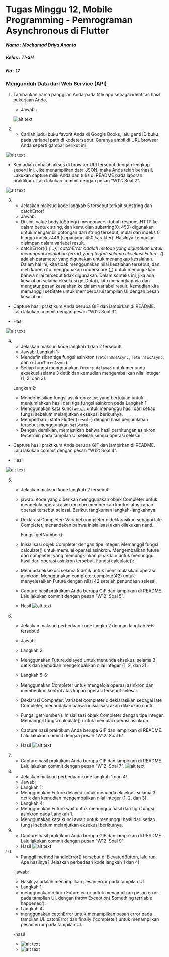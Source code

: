 # Tugas Minggu 12, Mobile Programming - Pemrograman Asynchronous di Flutter

##### Nama  : Mochamad Driya Ananta
##### Kelas : TI-3H
##### No    : 17

### Mengunduh Data dari Web Service (API)

 1. Tambahkan nama panggilan Anda pada title app sebagai identitas hasil pekerjaan Anda.
    - Jawab :

    ![alt text](docs/p1-soal-1.png)

 2.  - Carilah judul buku favorit Anda di Google Books, lalu ganti ID buku pada variabel path di kodetersebut. Caranya ambil di URL browser Anda seperti gambar berikut ini.

![alt text](docs/p1-soal-2-a.png)

- Kemudian cobalah akses di browser URI tersebut dengan lengkap seperti ini. Jika menampilkan data JSON, maka Anda telah berhasil. Lakukan capture milik Anda dan tulis di README pada laporan praktikum. Lalu lakukan commit dengan pesan "W12: Soal 2".

![alt text](docs/p1-soal-2-a.png)


3.  - Jelaskan maksud kode langkah 5 tersebut   terkait substring dan catchError!
    - Jawab: 
    -   Di sini, value.body.toString() mengonversi tubuh respons HTTP ke dalam bentuk string, dan kemudian substring(0, 450) digunakan untuk mengambil potongan dari string tersebut, mulai dari indeks 0 hingga indeks 449 (sepanjang 450 karakter). Hasilnya kemudian disimpan dalam variabel result.
    - catchError((_) {...}):
    catchError adalah metode yang digunakan untuk menangani kesalahan (error) yang terjadi selama eksekusi Future.
    (_) adalah parameter yang digunakan untuk menangkap kesalahan. Dalam hal ini, kita tidak menggunakan nilai kesalahan tersebut, dan oleh karena itu menggunakan underscore (_) untuk menunjukkan bahwa nilai tersebut tidak digunakan.
    Dalam konteks ini, jika ada kesalahan selama eksekusi getData(), kita menangkapnya dan mengatur pesan kesalahan ke dalam variabel result. Kemudian kita memanggil setState untuk memperbarui tampilan UI dengan pesan kesalahan.
- Capture hasil praktikum Anda berupa GIF dan lampirkan di README. Lalu lakukan commit dengan pesan "W12: Soal 3".

- Hasil

![alt text](docs/p1-soal-3.gif)


4. - Jelaskan maksud kode langkah 1 dan 2 tersebut!
    - Jawab:
    Langkah 1:
    - Mendefinisikan tiga fungsi asinkron (`returnOneAsync`, `returnTwoAsync`, dan `returnThreeAsync`).
    - Setiap fungsi menggunakan `Future.delayed` untuk menunda eksekusi selama 3 detik dan kemudian mengembalikan nilai integer (1, 2, dan 3).

    Langkah 2:
    - Mendefinisikan fungsi asinkron `count` yang bertujuan untuk menjumlahkan hasil dari tiga fungsi asinkron pada Langkah 1.
    - Menggunakan kata kunci `await` untuk menunggu hasil dari setiap fungsi sebelum melanjutkan eksekusi berikutnya.
    - Memperbarui state Flutter (`result`) dengan hasil penjumlahan tersebut menggunakan `setState`.
    - Dengan demikian, memastikan bahwa hasil perhitungan asinkron tercermin pada tampilan UI setelah semua operasi selesai.

- Capture hasil praktikum Anda berupa GIF dan lampirkan di README. Lalu lakukan commit dengan pesan "W12: Soal 4".

- Hasil

![alt text](docs/p2-soal-1.gif)

5. - Jelaskan maksud kode langkah 2 tersebut!
    - jawab:
    Kode yang diberikan menggunakan objek Completer untuk mengelola operasi asinkron dan memberikan kontrol atas kapan operasi tersebut selesai. Berikut rangkuman langkah-langkahnya:

    - Deklarasi Completer: Variabel completer dideklarasikan sebagai late Completer, menandakan bahwa inisialisasi akan dilakukan nanti.

        Fungsi getNumber():

    - Inisialisasi objek Completer dengan tipe integer.
    Memanggil fungsi calculate() untuk memulai operasi asinkron.
    Mengembalikan future dari completer, yang memungkinkan pihak lain untuk menunggu hasil dari operasi asinkron tersebut.
    Fungsi calculate():

    - Menunda eksekusi selama 5 detik untuk mensimulasikan operasi asinkron.
    Menggunakan completer.complete(42) untuk menyelesaikan Future dengan nilai 42 setelah penundaan selesai.

    - Capture hasil praktikum Anda berupa GIF dan lampirkan di README. Lalu lakukan commit dengan pesan "W12: Soal 5".

    - Hasil
    ![alt text](docs/p3-soal-1.gif)

6.  - Jelaskan maksud perbedaan kode langka 2 dengan langkah 5-6 tersebut!
    - Jawab:
    - Langkah 2:
    - Menggunakan Future.delayed untuk menunda eksekusi selama 3 detik dan kemudian mengembalikan nilai integer (1, 2, dan 3).
    - Langkah 5-6:
    - Menggunakan Completer untuk mengelola operasi asinkron dan memberikan kontrol atas kapan operasi tersebut selesai.
    - Deklarasi Completer: Variabel completer dideklarasikan sebagai late Completer, menandakan bahwa inisialisasi akan dilakukan nanti.
    - Fungsi getNumber():
    Inisialisasi objek Completer dengan tipe integer.
    Memanggil fungsi calculate() untuk memulai operasi asinkron.

    - Capture hasil praktikum Anda berupa GIF dan lampirkan di README. Lalu lakukan commit dengan pesan "W12: Soal 6".

    - Hasil
    ![alt text](docs/p3-soal-1.gif)
    
7. - Capture hasil praktikum Anda berupa GIF dan lampirkan di README. Lalu lakukan commit dengan pesan "W12: Soal 7".
    ![alt text](docs/p4-soal-7.gif)

8.  - Jelaskan maksud perbedaan kode langkah 1 dan 4!
    - Jawab:
    - Langkah 1:
    - Menggunakan Future.delayed untuk menunda eksekusi selama 3 detik dan kemudian mengembalikan nilai integer (1, 2, dan 3).
    - Langkah 4:
    - Menggunakan Future.wait untuk menunggu hasil dari tiga fungsi asinkron pada Langkah 1.
    - Menggunakan kata kunci await untuk menunggu hasil dari setiap fungsi sebelum melanjutkan eksekusi berikutnya. 
9.  - Capture hasil praktikum Anda berupa GIF dan lampirkan di README. Lalu lakukan commit dengan pesan "W12: Soal 9".
    - Hasil
    ![alt text](docs/p5-soal-9.gif)

10. - Panggil method handleError() tersebut di ElevatedButton, lalu run. Apa hasilnya? Jelaskan perbedaan kode langkah 1 dan 4!

    -jawab:
    - Hasilnya adalah menampilkan pesan error pada tampilan UI.
    - Langkah 1:
    - menggunakan retiurn Future.error untuk menampilkan pesan error pada tampilan UI. dengan throw Exception('Something terriable happened').
    - Langkah 4:
    - menggunakan catchError untuk menampilkan pesan error pada tampilan UI. catchError dan finally ('complete') untuk menampilkan pesan error pada tampilan UI.

    -hasil
    - ![alt text](docs/p5-soal-9.gif)
    - ![alt text](docs/p5-soal-10.png)
